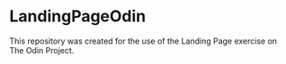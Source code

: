 # LandingPageOdin
This repository was created for the use of the Landing Page exercise on The Odin Project.
